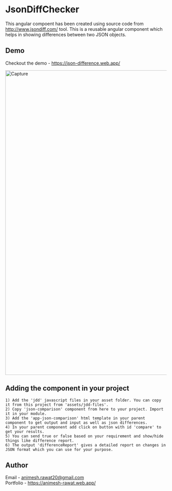 # JsonDiffChecker

This angular compoent has been created using source code from  http://www.jsondiff.com/ tool. 
This is a reusable angular component which helps in showing differences between two JSON objects.

## Demo

Checkout the demo - https://json-difference.web.app/

<img width="950" alt="Capture" src="https://user-images.githubusercontent.com/25823744/112673700-09be5900-8e8b-11eb-83b9-1ea7622c89d9.PNG">

## Adding the component in your project
```
1) Add the 'jdd' javascript files in your asset folder. You can copy it from this project from 'assets/jdd-files'.
2) Copy 'json-comparison' component from here to your project. Import it in your module.
3) Add the 'app-json-comparison' html template in your parent component to get output and input as well as json differences.
4) In your parent component add click on button with id 'compare' to get your results.
5) You can send true or false based on your requirement and show/hide things like difference report.
6) The output 'differenceReport' gives a detailed report on changes in JSON format which you can use for your purpose.
```

## Author

Email - animesh.rawat20@gmail.com \
Portfolio - https://animesh-rawat.web.app/ 

